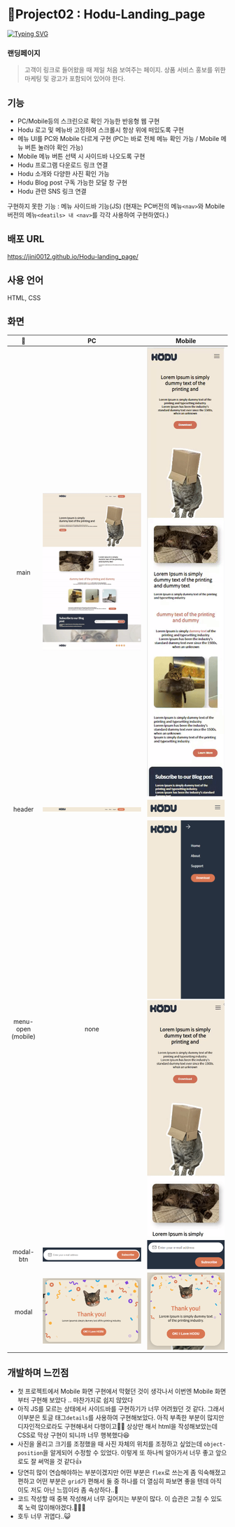 # 📝Project02 : Hodu-Landing_page

[![Typing SVG](https://readme-typing-svg.demolab.com?font=Fira+Code&pause=1000&color=5685F7&width=435&lines=Project02+%3A+Hodu+%EB%9E%9C%EB%94%A9+%ED%8E%98%EC%9D%B4%EC%A7%80)](https://git.io/typing-svg)

### 랜딩페이지

> 고객이 링크로 들어왔을 때 제일 처음 보여주는 페이지. 상품 서비스 홍보를 위한 마케팅 및 광고가 포함되어 있어야 한다.

## 기능

- PC/Mobile등의 스크린으로 확인 가능한 반응형 웹 구현
- Hodu 로고 및 메뉴바 고정하여 스크롤시 항상 위에 떠있도록 구현
- 메뉴 UI를 PC와 Mobile 다르게 구현 (PC는 바로 전체 메뉴 확인 가능 / Mobile 메뉴 버튼 눌러야 확인 가능)
- Mobile 메뉴 버튼 선택 시 사이드바 나오도록 구현
- Hodu 프로그램 다운로드 링크 연결
- Hodu 소개와 다양한 사진 확인 가능
- Hodu Blog post 구독 가능한 모달 창 구현
- Hodu 관련 SNS 링크 연결

구현하지 못한 기능 : 메뉴 사이드바 기능(JS) (현재는 PC버전의 메뉴`<nav>`와 Mobile 버전의 메뉴`<deatils> 내 <nav>`를 각각 사용하여 구현하였다.)

## 배포 URL

https://jini0012.github.io/Hodu-landing_page/

## 사용 언어

HTML, CSS

## 화면

|          📝           |                    PC                     |                                      Mobile                                      |
| :-------------------: | :---------------------------------------: | :------------------------------------------------------------------------------: |
|         main          |   <img src="./img/Readme/hodu-PC.gif">    |                     <img src="./img/Readme/hodu-mobile.gif">                     |
|        header         |  <img src="./img/Readme/PC-header.png">   |                    <img src="./img/Readme/mobile-header.png">                    |
| menu-open<br>(mobile) |                   none                    | <img src="./img/Readme/mobile-menu.png"><img src="./img/Readme/mobile-menu.gif"> |
|       modal-btn       | <img src="./img/Readme/PC-modal-btn.png"> |                  <img src="./img/Readme/mobile-modal-btn.png">                   |
|         modal         |   <img src="./img/Readme/PC-modal.png">   |                    <img src="./img/Readme/mobile-modal.png">                     |

## 개발하며 느낀점

- 첫 프로젝트에서 Mobile 화면 구현에서 막혔던 것이 생각나서 이번엔
  Mobile 화면 부터 구현해 보았다 .. 마찬가지로 쉽지 않았다
- 아직 JS를 모르는 상태에서 사이드바를 구현하기가 너무 어려웠던 것 같다. 그래서 이부분은 토글 태그`details`를 사용하여 구현해보았다. 아직 부족한 부분이 많지만 디자인적으로라도 구현해내서 다행이고🥹🙏 상상만 해서 html을 작성해보았는데 CSS로 막상 구현이 되니까 너무 행복했다😆
- 사진을 올리고 크기를 조정했을 때 사진 자체의 위치를 조정하고 싶었는데 `object-position`을 알게되어 수정할 수 있었다. 이렇게 또 하나씩 알아가서 너무 좋고 앞으로도 잘 써먹을 것 같다👍
- 당연히 많이 연습해야하는 부분이겠지만 어떤 부분은 `flex`로 쓰는게 좀 익숙해졌고 편하고 어떤 부분은 `grid`가 편해서 둘 중 하나를 더 열심히 파보면 좋을 텐데 아직 이도 저도 아닌 느낌이라 좀 속상하다..🥹
- 코드 작성할 때 중복 작성해서 너무 길어지는 부분이 많다. 이 습관은 고칠 수 있도록 노력 많이해야겠다.🥲😤💪
- 호두 너무 귀엽다..😺
